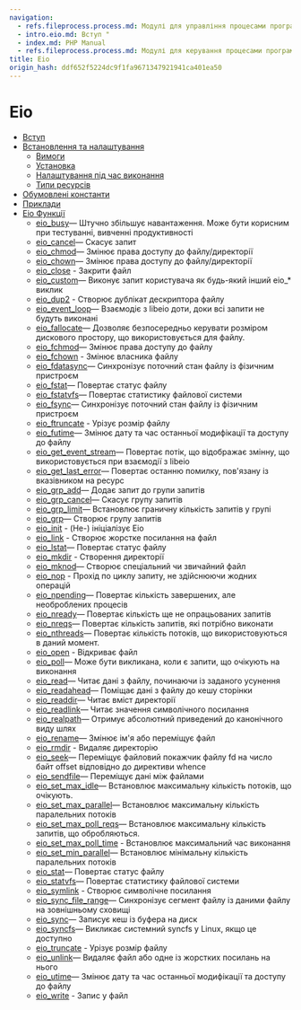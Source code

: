 ```yaml
---
navigation:
  - refs.fileprocess.process.md: Модулі для управління процесами програм
  - intro.eio.md: Вступ "
  - index.md: PHP Manual
  - refs.fileprocess.process.md: Модулі для керування процесами програм
title: Eio
origin_hash: ddf652f5224dc9f1fa9671347921941ca401ea50
---
```

# Eio

-   [Вступ](intro.eio.md)
-   [Встановлення та налаштування](eio.setup.md)
    -   [Вимоги](eio.requirements.md)
    -   [Установка](eio.installation.md)
    -   [Налаштування під час виконання](eio.configuration.md)
    -   [Типи ресурсів](eio.resources.md)
-   [Обумовлені константи](eio.constants.md)
-   [Приклади](eio.examples.md)
-   [Eio Функції](ref.eio.md)
    -   [eio\_busy](function.eio-busy.md)— Штучно збільшує навантаження. Може бути корисним при тестуванні, вивченні продуктивності
    -   [eio\_cancel](function.eio-cancel.md)— Скасує запит
    -   [eio\_chmod](function.eio-chmod.md)— Змінює права доступу до файлу/директорії
    -   [eio\_chown](function.eio-chown.md)— Змінює права доступу до файлу/директорії
    -   [eio\_close](function.eio-close.md) \- Закрити файл
    -   [eio\_custom](function.eio-custom.md)— Виконує запит користувача як будь-який інший eio\_\* виклик
    -   [eio\_dup2](function.eio-dup2.md) \- Створює дублікат дескриптора файлу
    -   [eio\_event\_loop](function.eio-event-loop.md)— Взаємодіє з libeio доти, доки всі запити не будуть виконані
    -   [eio\_fallocate](function.eio-fallocate.md)— Дозволяє безпосередньо керувати розміром дискового простору, що використовується для файлу.
    -   [eio\_fchmod](function.eio-fchmod.md)— Змінює права доступу до файлу
    -   [eio\_fchown](function.eio-fchown.md) \- Змінює власника файлу
    -   [eio\_fdatasync](function.eio-fdatasync.md)— Синхронізує поточний стан файлу із фізичним пристроєм
    -   [eio\_fstat](function.eio-fstat.md)— Повертає статус файлу
    -   [eio\_fstatvfs](function.eio-fstatvfs.md)— Повертає статистику файлової системи
    -   [eio\_fsync](function.eio-fsync.md)— Синхронізує поточний стан файлу із фізичним пристроєм
    -   [eio\_ftruncate](function.eio-ftruncate.md) \- Урізує розмір файлу
    -   [eio\_futime](function.eio-futime.md)— Змінює дату та час останньої модифікації та доступу до файлу
    -   [eio\_get\_event\_stream](function.eio-get-event-stream.md)— Повертає потік, що відображає змінну, що використовується при взаємодії з libeio
    -   [eio\_get\_last\_error](function.eio-get-last-error.md)— Повертає останню помилку, пов'язану із вказівником на ресурс
    -   [eio\_grp\_add](function.eio-grp-add.md)— Додає запит до групи запитів
    -   [eio\_grp\_cancel](function.eio-grp-cancel.md)— Скасує групу запитів
    -   [eio\_grp\_limit](function.eio-grp-limit.md)— Встановлює граничну кількість запитів у групі
    -   [eio\_grp](function.eio-grp.md)— Створює групу запитів
    -   [eio\_init](function.eio-init.md) \- (Не-) ініціалізує Eio
    -   [eio\_link](function.eio-link.md) \- Створює жорстке посилання на файл
    -   [eio\_lstat](function.eio-lstat.md)— Повертає статус файлу
    -   [eio\_mkdir](function.eio-mkdir.md) \- Створення директорії
    -   [eio\_mknod](function.eio-mknod.md)— Створює спеціальний чи звичайний файл
    -   [eio\_nop](function.eio-nop.md) \- Прохід по циклу запиту, не здійснюючи жодних операцій
    -   [eio\_npending](function.eio-npending.md)— Повертає кількість завершених, але необроблених процесів
    -   [eio\_nready](function.eio-nready.md)— Повертає кількість ще не опрацьованих запитів
    -   [eio\_nreqs](function.eio-nreqs.md)— Повертає кількість запитів, які потрібно виконати
    -   [eio\_nthreads](function.eio-nthreads.md)— Повертає кількість потоків, що використовуються в даний момент.
    -   [eio\_open](function.eio-open.md) \- Відкриває файл
    -   [eio\_poll](function.eio-poll.md)— Може бути викликана, коли є запити, що очікують на виконання
    -   [eio\_read](function.eio-read.md)— Читає дані з файлу, починаючи із заданого усунення
    -   [eio\_readahead](function.eio-readahead.md)— Поміщає дані з файлу до кешу сторінки
    -   [eio\_readdir](function.eio-readdir.md)— Читає вміст директорії
    -   [eio\_readlink](function.eio-readlink.md)— Читає значення символічного посилання
    -   [eio\_realpath](function.eio-realpath.md)— Отримує абсолютний приведений до канонічного виду шлях
    -   [eio\_rename](function.eio-rename.md)— Змінює ім'я або переміщує файл
    -   [eio\_rmdir](function.eio-rmdir.md) \- Видаляє директорію
    -   [eio\_seek](function.eio-seek.md)— Переміщує файловий покажчик файлу fd на число байт offset відповідно до директиви whence
    -   [eio\_sendfile](function.eio-sendfile.md)— Переміщує дані між файлами
    -   [eio\_set\_max\_idle](function.eio-set-max-idle.md)— Встановлює максимальну кількість потоків, що очікують.
    -   [eio\_set\_max\_parallel](function.eio-set-max-parallel.md)— Встановлює максимальну кількість паралельних потоків
    -   [eio\_set\_max\_poll\_reqs](function.eio-set-max-poll-reqs.md)— Встановлює максимальну кількість запитів, що обробляються.
    -   [eio\_set\_max\_poll\_time](function.eio-set-max-poll-time.md) \- Встановлює максимальний час виконання
    -   [eio\_set\_min\_parallel](function.eio-set-min-parallel.md)— Встановлює мінімальну кількість паралельних потоків
    -   [eio\_stat](function.eio-stat.md)— Повертає статус файлу
    -   [eio\_statvfs](function.eio-statvfs.md)— Повертає статистику файлової системи
    -   [eio\_symlink](function.eio-symlink.md) \- Створює символічне посилання
    -   [eio\_sync\_file\_range](function.eio-sync-file-range.md)— Синхронізує сегмент файлу із даними файлу на зовнішньому сховищі
    -   [eio\_sync](function.eio-sync.md)— Записує кеш із буфера на диск
    -   [eio\_syncfs](function.eio-syncfs.md)— Викликає системний syncfs у Linux, якщо це доступно
    -   [eio\_truncate](function.eio-truncate.md) \- Урізує розмір файлу
    -   [eio\_unlink](function.eio-unlink.md)— Видаляє файл або одне із жорстких посилань на нього
    -   [eio\_utime](function.eio-utime.md)— Змінює дату та час останньої модифікації та доступу до файлу
    -   [eio\_write](function.eio-write.md) \- Запис у файл

